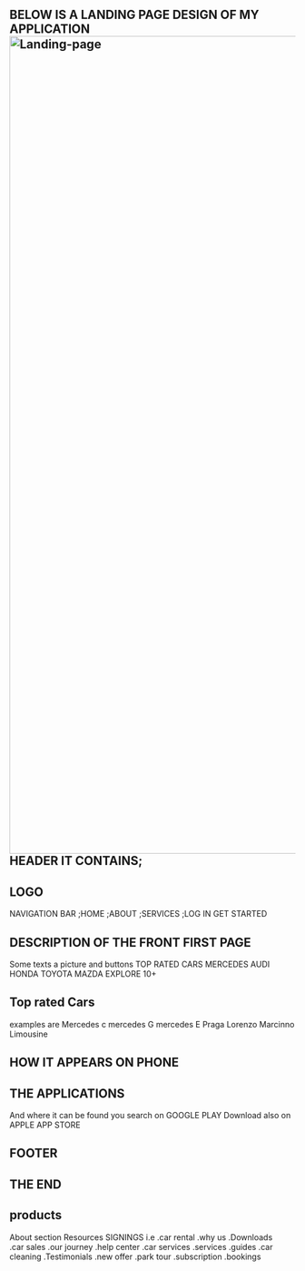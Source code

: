 BELOW IS A LANDING PAGE DESIGN OF MY APPLICATION
<img width="1440" alt="Landing-page" src="https://github.com/Fauziahalsey/car-website/assets/113023645/7296df1a-8b90-4ab3-b901-99785d71acef">
HEADER IT CONTAINS;
-----------------------------
LOGO
---
NAVIGATION BAR ;HOME
;ABOUT
;SERVICES
;LOG IN 
GET STARTED
 
 DESCRIPTION OF THE FRONT FIRST PAGE
---
Some texts a picture 
and buttons
TOP RATED CARS
MERCEDES
AUDI
HONDA
TOYOTA
MAZDA
EXPLORE 10+

Top rated Cars
-----
examples are 
Mercedes c
mercedes G
mercedes E
Praga
Lorenzo Marcinno
Limousine


HOW IT APPEARS ON PHONE
---
THE APPLICATIONS
----
And where it can be found you search 
on GOOGLE PLAY
Download also on APPLE APP STORE


FOOTER
----
THE END
------
products
---
About section                 Resources                   SIGNINGS
i.e 
.car rental                        .why us                       .Downloads      
.car sales                         .our journey                  .help center
.car services                      .services                      .guides
.car cleaning                      .Testimonials                 .new offer
.park tour                          .subscription                  .bookings

